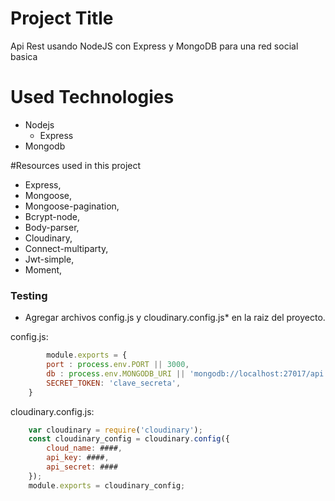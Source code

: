 # Project Title

Api Rest usando NodeJS con Express y MongoDB para una red social basica

# Used Technologies

- Nodejs
    - Express
- Mongodb

#Resources used in this project
- Express,
- Mongoose,
- Mongoose-pagination,
- Bcrypt-node,
- Body-parser,
- Cloudinary,
- Connect-multiparty,
- Jwt-simple,
- Moment,
    

### Testing
- Agregar archivos config.js y cloudinary.config.js* en la raiz del proyecto.

config.js:
```js
        module.exports = {
        port : process.env.PORT || 3000,
        db : process.env.MONGODB_URI || 'mongodb://localhost:27017/api',
        SECRET_TOKEN: 'clave_secreta',
    }
```

cloudinary.config.js:
```js
    var cloudinary = require('cloudinary');
    const cloudinary_config = cloudinary.config({ 
        cloud_name: ####, 
        api_key: ####, 
        api_secret: #### 
    });
    module.exports = cloudinary_config;
```

